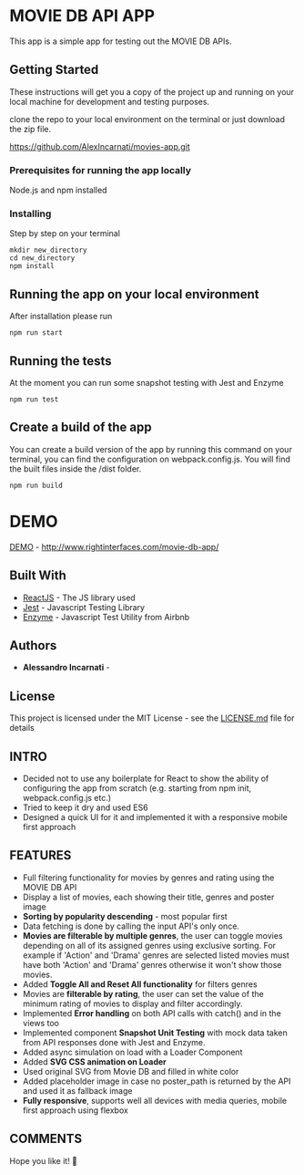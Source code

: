 # MOVIE DB API APP

This app is a simple app for testing out the MOVIE DB APIs.

## Getting Started

These instructions will get you a copy of the project up and running on your local machine for development and testing purposes.

clone the repo to your local environment on the terminal or just download the zip file.

https://github.com/AlexIncarnati/movies-app.git

### Prerequisites for running the app locally

Node.js and npm installed

### Installing

Step by step on your terminal

```
mkdir new_directory
cd new_directory
npm install
```

## Running the app on your local environment

After installation please run

```
npm run start
```

## Running the tests

At the moment you can run some snapshot testing with Jest and Enzyme

```
npm run test
```

## Create a build of the app

You can create a build version of the app by running this command on your terminal, you can find the configuration on webpack.config.js. You will find the built files inside the /dist folder.

```
npm run build
```

# DEMO

[DEMO](http://www.rightinterfaces.com/movie-db-app/) - http://www.rightinterfaces.com/movie-db-app/



## Built With

* [ReactJS](https://reactjs.org/) - The JS library used
* [Jest](https://jestjs.io/) - Javascript Testing Library
* [Enzyme](https://airbnb.io/enzyme/) - Javascript Test Utility from Airbnb

## Authors

* **Alessandro Incarnati** -

## License

This project is licensed under the MIT License - see the [LICENSE.md](LICENSE.md) file for details

## INTRO

* Decided not to use any boilerplate for React to show the ability of configuring the app from scratch (e.g. starting from npm init, webpack.config.js etc.)
* Tried to keep it dry and used ES6
* Designed a quick UI for it and implemented it with a responsive mobile first approach

## FEATURES

* Full filtering functionality for movies by genres and rating using the MOVIE DB API
* Display a list of movies, each showing their title, genres and poster image
* **Sorting by popularity descending** - most popular first
* Data fetching is done by calling the input API's only once.
* **Movies are filterable by multiple genres**, the user can toggle movies depending on all of its assigned genres using exclusive sorting.
For example if 'Action' and 'Drama' genres are selected listed movies must have both 'Action' and 'Drama' genres otherwise it won't show those movies.
* Added **Toggle All and Reset All functionality** for filters genres
* Movies are **filterable by rating**, the user can set the value of the minimum rating of movies to display and filter accordingly.
* Implemented **Error handling** on both API calls with catch() and in the views too
* Implemented component **Snapshot Unit Testing** with mock data taken from API responses done with Jest and Enzyme.
* Added async simulation on load with a Loader Component
* Added **SVG CSS animation on Loader**
* Used original SVG from Movie DB and filled in white color
* Added placeholder image in case no poster_path is returned by the API and used it as fallback image
* **Fully responsive**, supports well all devices with media queries, mobile first approach using flexbox

## COMMENTS

Hope you like it! 🤗




